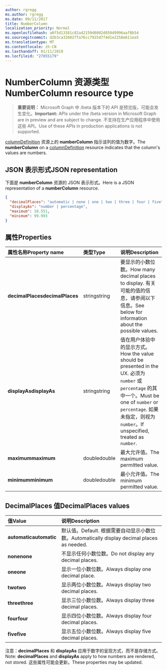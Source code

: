 ```yaml
---
author: rgregg
ms.author: rgregg
ms.date: 09/11/2017
title: NumberColumn
localization_priority: Normal
ms.openlocfilehash: a0f5d13381c82a42159d0802d850d9996aaf8b54
ms.sourcegitcommit: d2b3ca32602ffa76cc7925d7f4d1e2258e611ea5
ms.translationtype: MT
ms.contentlocale: zh-CN
ms.lasthandoff: 01/11/2019
ms.locfileid: "27855179"
---
```

# <a name="numbercolumn-resource-type"></a><span data-ttu-id="06533-102">NumberColumn 资源类型</span><span class="sxs-lookup"><span data-stu-id="06533-102">NumberColumn resource type</span></span>

> <span data-ttu-id="06533-103">**重要说明：** Microsoft Graph 中 /beta 版本下的 API 是预览版，可能会发生变化。</span><span class="sxs-lookup"><span data-stu-id="06533-103">**Important:** APIs under the /beta version in Microsoft Graph are in preview and are subject to change.</span></span> <span data-ttu-id="06533-104">不支持在生产应用程序中使用这些 API。</span><span class="sxs-lookup"><span data-stu-id="06533-104">Use of these APIs in production applications is not supported.</span></span>

<span data-ttu-id="06533-105">[columnDefinition](columndefinition.md) 资源上的 **numberColumn** 指示该列的值为数字。</span><span class="sxs-lookup"><span data-stu-id="06533-105">The **numberColumn** on a [columnDefinition](columndefinition.md) resource indicates that the column's values are numbers.</span></span>

## <a name="json-representation"></a><span data-ttu-id="06533-106">JSON 表示形式</span><span class="sxs-lookup"><span data-stu-id="06533-106">JSON representation</span></span>

<span data-ttu-id="06533-107">下面是 **numberColumn** 资源的 JSON 表示形式。</span><span class="sxs-lookup"><span data-stu-id="06533-107">Here is a JSON representation of a **numberColumn** resource.</span></span>
<!-- { "blockType": "resource", "@odata.type": "microsoft.graph.numberColumn" } -->

```json
{
  "decimalPlaces": "automatic | none | one | two | three | four | five",
  "displayAs": "number | percentage",
  "maximum": 10.551,
  "minimum": 99.993
}
```

## <a name="properties"></a><span data-ttu-id="06533-108">属性</span><span class="sxs-lookup"><span data-stu-id="06533-108">Properties</span></span>

| <span data-ttu-id="06533-109">属性名称</span><span class="sxs-lookup"><span data-stu-id="06533-109">Property name</span></span>      | <span data-ttu-id="06533-110">类型</span><span class="sxs-lookup"><span data-stu-id="06533-110">Type</span></span>   | <span data-ttu-id="06533-111">说明</span><span class="sxs-lookup"><span data-stu-id="06533-111">Description</span></span>
|:-------------------|:-------|:-----------------------------------------------
| <span data-ttu-id="06533-112">**decimalPlaces**</span><span class="sxs-lookup"><span data-stu-id="06533-112">**decimalPlaces**</span></span>  | <span data-ttu-id="06533-113">string</span><span class="sxs-lookup"><span data-stu-id="06533-113">string</span></span> | <span data-ttu-id="06533-114">要显示的小数位数。</span><span class="sxs-lookup"><span data-stu-id="06533-114">How many decimal places to display.</span></span> <span data-ttu-id="06533-115">有关可能的值的信息，请参阅以下信息。</span><span class="sxs-lookup"><span data-stu-id="06533-115">See below for information about the possible values.</span></span>
| <span data-ttu-id="06533-116">**displayAs**</span><span class="sxs-lookup"><span data-stu-id="06533-116">**displayAs**</span></span>      | <span data-ttu-id="06533-117">string</span><span class="sxs-lookup"><span data-stu-id="06533-117">string</span></span> | <span data-ttu-id="06533-118">值在用户体验中的显示方式。</span><span class="sxs-lookup"><span data-stu-id="06533-118">How the value should be presented in the UX.</span></span> <span data-ttu-id="06533-119">必须为 `number` 或 `percentage` 的其中一个。</span><span class="sxs-lookup"><span data-stu-id="06533-119">Must be one of `number` or `percentage`.</span></span> <span data-ttu-id="06533-120">如果未指定，则视为 `number`。</span><span class="sxs-lookup"><span data-stu-id="06533-120">If unspecified, treated as `number`.</span></span>
| <span data-ttu-id="06533-121">**maximum**</span><span class="sxs-lookup"><span data-stu-id="06533-121">**maximum**</span></span>        | <span data-ttu-id="06533-122">double</span><span class="sxs-lookup"><span data-stu-id="06533-122">double</span></span> | <span data-ttu-id="06533-123">最大允许值。</span><span class="sxs-lookup"><span data-stu-id="06533-123">The maximum permitted value.</span></span>
| <span data-ttu-id="06533-124">**minimum**</span><span class="sxs-lookup"><span data-stu-id="06533-124">**minimum**</span></span>        | <span data-ttu-id="06533-125">double</span><span class="sxs-lookup"><span data-stu-id="06533-125">double</span></span> | <span data-ttu-id="06533-126">最小允许值。</span><span class="sxs-lookup"><span data-stu-id="06533-126">The minimum permitted value.</span></span>

## <a name="decimalplaces-values"></a><span data-ttu-id="06533-127">DecimalPlaces 值</span><span class="sxs-lookup"><span data-stu-id="06533-127">DecimalPlaces values</span></span>

| <span data-ttu-id="06533-128">值</span><span class="sxs-lookup"><span data-stu-id="06533-128">Value</span></span>          | <span data-ttu-id="06533-129">说明</span><span class="sxs-lookup"><span data-stu-id="06533-129">Description</span></span>
|:---------------|:--------------------------------------------------------------
| <span data-ttu-id="06533-130">**automatic**</span><span class="sxs-lookup"><span data-stu-id="06533-130">**automatic**</span></span>  | <span data-ttu-id="06533-131">默认值。</span><span class="sxs-lookup"><span data-stu-id="06533-131">Default.</span></span> <span data-ttu-id="06533-132">根据需要自动显示小数位数。</span><span class="sxs-lookup"><span data-stu-id="06533-132">Automatically display decimal places as needed.</span></span>
| <span data-ttu-id="06533-133">**none**</span><span class="sxs-lookup"><span data-stu-id="06533-133">**none**</span></span>       | <span data-ttu-id="06533-134">不显示任何小数位数。</span><span class="sxs-lookup"><span data-stu-id="06533-134">Do not display any decimal places.</span></span>
| <span data-ttu-id="06533-135">**one**</span><span class="sxs-lookup"><span data-stu-id="06533-135">**one**</span></span>        | <span data-ttu-id="06533-136">显示一位小数位数。</span><span class="sxs-lookup"><span data-stu-id="06533-136">Always display one decimal place.</span></span>
| <span data-ttu-id="06533-137">**two**</span><span class="sxs-lookup"><span data-stu-id="06533-137">**two**</span></span>        | <span data-ttu-id="06533-138">显示两位小数位数。</span><span class="sxs-lookup"><span data-stu-id="06533-138">Always display two decimal places.</span></span>
| <span data-ttu-id="06533-139">**three**</span><span class="sxs-lookup"><span data-stu-id="06533-139">**three**</span></span>      | <span data-ttu-id="06533-140">显示三位小数位数。</span><span class="sxs-lookup"><span data-stu-id="06533-140">Always display three decimal places.</span></span>
| <span data-ttu-id="06533-141">**four**</span><span class="sxs-lookup"><span data-stu-id="06533-141">**four**</span></span>       | <span data-ttu-id="06533-142">显示四位小数位数。</span><span class="sxs-lookup"><span data-stu-id="06533-142">Always display four decimal places.</span></span>
| <span data-ttu-id="06533-143">**five**</span><span class="sxs-lookup"><span data-stu-id="06533-143">**five**</span></span>       | <span data-ttu-id="06533-144">显示五位小数位数。</span><span class="sxs-lookup"><span data-stu-id="06533-144">Always display five decimal places.</span></span>

<span data-ttu-id="06533-145">注意：**decimalPlaces** 和 **displayAs** 应用于数字的呈现方式，而不是存储方式。</span><span class="sxs-lookup"><span data-stu-id="06533-145">Note: **decimalPlaces** and **displayAs** apply to how numbers are rendered, not stored.</span></span>
<span data-ttu-id="06533-146">这些属性可能会更新。</span><span class="sxs-lookup"><span data-stu-id="06533-146">These properties may be updated.</span></span>

<!-- {
  "type": "#page.annotation",
  "description": "",
  "keywords": "",
  "section": "documentation",
  "tocPath": "Resources/NumberColumn"
} -->
